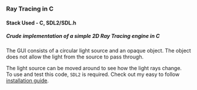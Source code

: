 ### Ray Tracing in C
#### Stack Used - C, SDL2/SDL.h
##### Crude implementation of a simple 2D Ray Tracing engine in C
The GUI consists of a circular light source and an opaque object. The object does not allow the light from the source to pass through.<br>

The light source can be moved around to see how the light rays change.
<br> To use and test this code, <code>SDL2</code> is required. Check out my easy to follow [installation guide](https://github.com/51ddhesh/SDL2_Setup).
